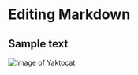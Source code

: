 # Editing Markdown
## Sample text

![Image of Yaktocat](https://octodex.github.com/images/yaktocat.png)

